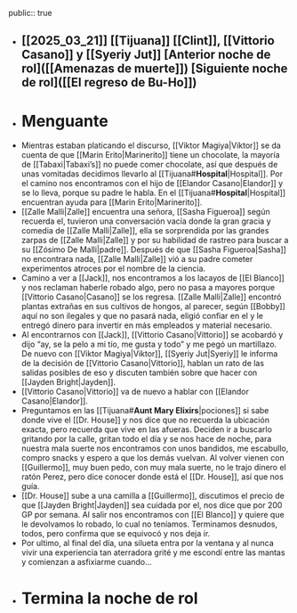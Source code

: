 public:: true

- [[2025_03_21]]
  [[Tijuana]]
  [[Clint]], [[Vittorio Casano]] y [[Syeriy Jut]]
  [Anterior noche de rol]([[Amenazas de muerte]])
  [Siguiente noche de rol]([[El regreso de Bu-Ho]])
  ---
- # Menguante
- Mientras estaban platicando el discurso, [[Viktor Magiya|Viktor]] se da cuenta de que [[Marin Erito|Marinerito]] tiene un chocolate, la mayoría de [[Tabaxi|Tabaxi’s]] no puede comer chocolate, así que después de unas vomitadas decidimos llevarlo al [[Tijuana#**Hospital**|Hospital]]. Por el camino nos encontramos con el hijo de [[Elandor Casano|Elandor]] y se lo lleva, porque su padre le habla.
  En el [[Tijuana#**Hospital**|Hospital]] encuentran ayuda para [[Marin Erito|Marinerito]].
- [[Zalle Malli|Zalle]] encuentra una señora, [[Sasha Figueroa]] según recuerda el, tuvieron una conversación vacía donde la gran gracia y comedia de [[Zalle Malli|Zalle]], ella se sorprendida por las grandes zarpas de [[Zalle Malli|Zalle]] y por su habilidad de rastreo para buscar a su [[Zósimo De Malli|padre]]. Después de que [[Sasha Figueroa|Sasha]] no encontrara nada, [[Zalle Malli|Zalle]] vió a su padre cometer experimentos atroces por el nombre de la ciencia.
- Camino a ver a [[Jack]], nos encontramos a los lacayos de [[El Blanco]] y nos reclaman haberle robado algo, pero no pasa a mayores porque [[Vittorio Casano|Casano]] se los regresa.
  [[Zalle Malli|Zalle]] encontró plantas extrañas en sus cultivos de hongos, al parecer, según [[Bobby]] aquí no son ilegales y que no pasará nada, eligió confiar en el y le entregó dinero para invertir en más empleados y material necesario.
- Al encontrarnos con [[Jack]], [[Vittorio Casano|Vittorio]] se acobardó y dijo “ay, se la pelo a mi tío, me gusta y todo” y me pegó un martillazo. De nuevo con [[Viktor Magiya|Viktor]], [[Syeriy Jut|Syeriy]] le informa de la decisión de [[Vittorio Casano|Vittorio]], hablan un rato de las salidas posibles de eso y discuten también sobre que hacer con [[Jayden Bright|Jayden]].
- [[Vittorio Casano|Vittorio]] va de nuevo a hablar con [[Elandor Casano|Elandor]].
- Preguntamos en las [[Tijuana#**Aunt Mary Elixirs**|pociones]] si sabe donde vive el [[Dr. House]] y nos dice que no recuerda la ubicación exacta, pero recuerda que vive en las afueras. Deciden ir a buscarlo gritando por la calle, gritan todo el día y se nos hace de noche, para nuestra mala suerte nos encontramos con unos bandidos, me escabullo, compro snacks y espero a que los demás vuelvan. Al volver vienen con [[Guillermo]], muy buen pedo, con muy mala suerte, no le trajo dinero el ratón Perez, pero dice conocer donde está el [[Dr. House]], así que nos guía.
- [[Dr. House]] sube a una camilla a [[Guillermo]], discutimos el precio de que [[Jayden Bright|Jayden]] sea cuidada por el, nos dice que por 200 GP por semana. Al salir nos encontramos con [[El Blanco]] y quiere que le devolvamos lo robado, lo cual no teníamos. Terminamos desnudos, todos, pero confirma que se equivocó y nos deja ir.
- Por ultimo, al final del día, una silueta entra por la ventana y al nunca vivir una experiencia tan aterradora grité y me escondí entre las mantas y comienzan a asfixiarme cuando…
- # Termina la noche de rol